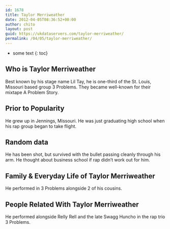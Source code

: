 ```yaml
---
id: 1678
title: Taylor Merriweather
date: 2012-04-05T08:36:52+00:00
author: chito
layout: post
guid: https://ukdataservers.com/taylor-merriweather/
permalink: /04/05/taylor-merriweather/
---
```


* some text
{: toc}
          
          
## Who is  Taylor Merriweather
                  
                  
                  
Best known by his stage name Lil Tay, he is one-third of the St. Louis, Missouri based group 3 Problems. They became well-known for their mixtape A Problem Story. 
                  
                
                
                
## Prior to Popularity 
                  
                  
                  
He grew up in Jennings, Missouri. He was just graduating high school when his rap group began to take flight. 
                  
                
                
                
## Random data 
                  
                  
                  
He has been shot, but survived with the bullet passing cleanly through his arm. He thought about business school if rap didn&#8217;t work out for him. 
                  
                
                
                
## Family & Everyday Life of Taylor Merriweather
                  
                  
                  
He performed in 3 Problems alongside 2 of his cousins. 
                  
                
                
                
## People Related With  Taylor Merriweather
                  
                  
                  
He performed alongside Relly Rell and the late Swagg Huncho in the rap trio 3 Problems. 
                  
                
              
            
          
          
          
    
    
  
